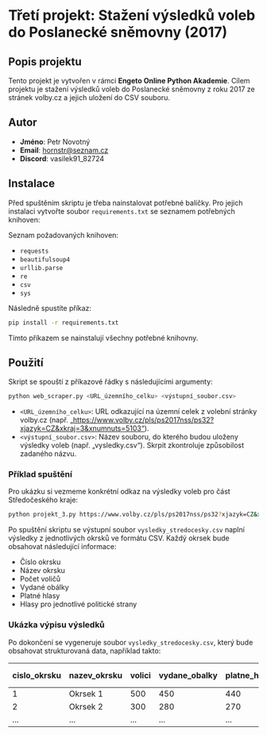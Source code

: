 
# Třetí projekt: Stažení výsledků voleb do Poslanecké sněmovny (2017)

## Popis projektu
Tento projekt je vytvořen v rámci **Engeto Online Python Akademie**. Cílem projektu je stažení výsledků voleb do Poslanecké sněmovny z roku 2017 ze stránek volby.cz a jejich uložení do CSV souboru.

## Autor
- **Jméno**: Petr Novotný
- **Email**: hornstr@seznam.cz
- **Discord**: vasilek91_82724

## Instalace
Před spuštěním skriptu je třeba nainstalovat potřebné balíčky. Pro jejich instalaci vytvořte soubor `requirements.txt` se seznamem potřebných knihoven:

Seznam požadovaných knihoven:
- `requests`
- `beautifulsoup4`
- `urllib.parse`
- `re`
- `csv`
- `sys`

Následně spustíte příkaz:

```bash
pip install -r requirements.txt
```

Tímto příkazem se nainstalují všechny potřebné knihovny.

## Použití
Skript se spouští z příkazové řádky s následujícími argumenty:
```bash
python web_scraper.py <URL_územního_celku> <výstupní_soubor.csv>
```

- `<URL_územního_celku>`: URL odkazující na územní celek z volební stránky volby.cz (např. „https://www.volby.cz/pls/ps2017nss/ps32?xjazyk=CZ&xkraj=3&xnumnuts=5103“).
- `<výstupní_soubor.csv>`: Název souboru, do kterého budou uloženy výsledky voleb (např. „vysledky.csv“). Skrpit zkontroluje způsobilost zadaného názvu.

### Příklad spuštění
Pro ukázku si vezmeme konkrétní odkaz na výsledky voleb pro část Středočeského kraje:

```bash
python projekt_3.py https://www.volby.cz/pls/ps2017nss/ps32?xjazyk=CZ&xkraj=2 vysledky_stredocesky.csv
```

Po spuštění skriptu se výstupní soubor `vysledky_stredocesky.csv` naplní výsledky z jednotlivých okrsků ve formátu CSV. Každý okrsek bude obsahovat následující informace:
- Číslo okrsku
- Název okrsku
- Počet voličů
- Vydané obálky
- Platné hlasy
- Hlasy pro jednotlivé politické strany

### Ukázka výpisu výsledků
Po dokončení se vygeneruje soubor `vysledky_stredocesky.csv`, který bude obsahovat strukturovaná data, například takto:

| cislo_okrsku | nazev_okrsku | volici | vydane_obalky | platne_hlasy | Strana A | Strana B |
|--------------|--------------|--------|---------------|--------------|----------|----------|
| 1            | Okrsek 1     | 500    | 450           | 440          | 200      | 240      |
| 2            | Okrsek 2     | 300    | 280           | 270          | 120      | 150      |
| ...          | ...          | ...    | ...           | ...          | ...      | ...      |
